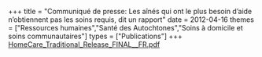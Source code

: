 +++
title = "Communiqué de presse: Les aînés qui ont le plus besoin d’aide n’obtiennent pas les soins requis, dit un rapport"
date = 2012-04-16
themes = ["Ressources humaines","Santé des Autochtones","Soins à domicile et soins communautaires"]
types = ["Publications"]
+++
[HomeCare_Traditional_Release_FINAL__FR.pdf](/files/HomeCare_Traditional_Release_FINAL__FR.pdf)

